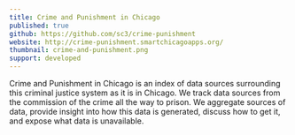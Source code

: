 ```yaml
---
title: Crime and Punishment in Chicago
published: true
github: https://github.com/sc3/crime-punishment
website: http://crime-punishment.smartchicagoapps.org/
thumbnail: crime-and-punishment.png
support: developed
---
```

Crime and Punishment in Chicago is an index of data sources surrounding this criminal justice system as it is in Chicago. We track data sources from the commission of the crime all the way to prison. We aggregate sources of data, provide insight into how this data is generated, discuss how to get it, and expose what data is unavailable.